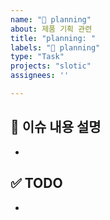 ```yaml
---
name: "🚀 planning"
about: 제품 기획 관련
title: "planning: "
labels: "🚀 planning"
type: "Task"
projects: "slotic"
assignees: ''

---
```


## 📌 이슈 내용 설명
-

## ✅ TODO
-
